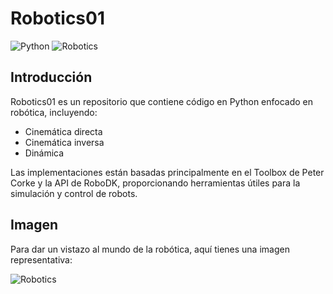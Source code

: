 # Robotics01

![Python](https://img.shields.io/badge/Python-3.x-blue)
![Robotics](https://img.shields.io/badge/Robotics-Engineering-orange)

## Introducción
Robotics01 es un repositorio que contiene código en Python enfocado en robótica, incluyendo:
- Cinemática directa
- Cinemática inversa
- Dinámica

Las implementaciones están basadas principalmente en el Toolbox de Peter Corke y la API de RoboDK, proporcionando herramientas útiles para la simulación y control de robots.

## Imagen
Para dar un vistazo al mundo de la robótica, aquí tienes una imagen representativa:

![Robotics](https://encrypted-tbn0.gstatic.com/images?q=tbn:ANd9GcSvyeojDU9B3WpaBf2XV8OrwkF3GiMwxt3s5g&s)
